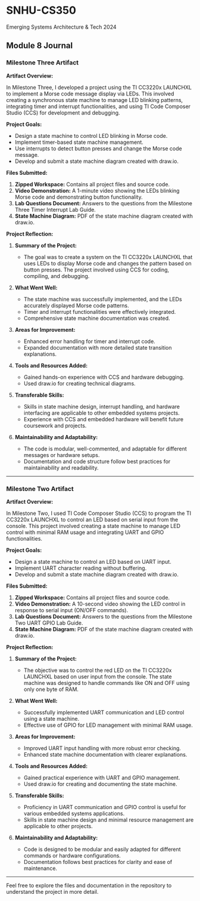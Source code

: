 # SNHU-CS350
Emerging Systems Architecture & Tech 2024

## Module 8 Journal

### Milestone Three Artifact

**Artifact Overview:**

In Milestone Three, I developed a project using the TI CC3220x LAUNCHXL to implement a Morse code message display via LEDs. This involved creating a synchronous state machine to manage LED blinking patterns, integrating timer and interrupt functionalities, and using TI Code Composer Studio (CCS) for development and debugging.

**Project Goals:**

- Design a state machine to control LED blinking in Morse code.
- Implement timer-based state machine management.
- Use interrupts to detect button presses and change the Morse code message.
- Develop and submit a state machine diagram created with draw.io.

**Files Submitted:**

1. **Zipped Workspace:** Contains all project files and source code.
2. **Video Demonstration:** A 1-minute video showing the LEDs blinking Morse code and demonstrating button functionality.
3. **Lab Questions Document:** Answers to the questions from the Milestone Three Timer Interrupt Lab Guide.
4. **State Machine Diagram:** PDF of the state machine diagram created with draw.io.

**Project Reflection:**

1. **Summary of the Project:**
   - The goal was to create a system on the TI CC3220x LAUNCHXL that uses LEDs to display Morse code and changes the pattern based on button presses. The project involved using CCS for coding, compiling, and debugging.

2. **What Went Well:**
   - The state machine was successfully implemented, and the LEDs accurately displayed Morse code patterns.
   - Timer and interrupt functionalities were effectively integrated.
   - Comprehensive state machine documentation was created.

3. **Areas for Improvement:**
   - Enhanced error handling for timer and interrupt code.
   - Expanded documentation with more detailed state transition explanations.

4. **Tools and Resources Added:**
   - Gained hands-on experience with CCS and hardware debugging.
   - Used draw.io for creating technical diagrams.

5. **Transferable Skills:**
   - Skills in state machine design, interrupt handling, and hardware interfacing are applicable to other embedded systems projects.
   - Experience with CCS and embedded hardware will benefit future coursework and projects.

6. **Maintainability and Adaptability:**
   - The code is modular, well-commented, and adaptable for different messages or hardware setups.
   - Documentation and code structure follow best practices for maintainability and readability.

---

### Milestone Two Artifact

**Artifact Overview:**

In Milestone Two, I used TI Code Composer Studio (CCS) to program the TI CC3220x LAUNCHXL to control an LED based on serial input from the console. This project involved creating a state machine to manage LED control with minimal RAM usage and integrating UART and GPIO functionalities.

**Project Goals:**

- Design a state machine to control an LED based on UART input.
- Implement UART character reading without buffering.
- Develop and submit a state machine diagram created with draw.io.

**Files Submitted:**

1. **Zipped Workspace:** Contains all project files and source code.
2. **Video Demonstration:** A 10-second video showing the LED control in response to serial input (ON/OFF commands).
3. **Lab Questions Document:** Answers to the questions from the Milestone Two UART GPIO Lab Guide.
4. **State Machine Diagram:** PDF of the state machine diagram created with draw.io.

**Project Reflection:**

1. **Summary of the Project:**
   - The objective was to control the red LED on the TI CC3220x LAUNCHXL based on user input from the console. The state machine was designed to handle commands like ON and OFF using only one byte of RAM.

2. **What Went Well:**
   - Successfully implemented UART communication and LED control using a state machine.
   - Effective use of GPIO for LED management with minimal RAM usage.

3. **Areas for Improvement:**
   - Improved UART input handling with more robust error checking.
   - Enhanced state machine documentation with clearer explanations.

4. **Tools and Resources Added:**
   - Gained practical experience with UART and GPIO management.
   - Used draw.io for creating and documenting the state machine.

5. **Transferable Skills:**
   - Proficiency in UART communication and GPIO control is useful for various embedded systems applications.
   - Skills in state machine design and minimal resource management are applicable to other projects.

6. **Maintainability and Adaptability:**
   - Code is designed to be modular and easily adapted for different commands or hardware configurations.
   - Documentation follows best practices for clarity and ease of maintenance.

---

Feel free to explore the files and documentation in the repository to understand the project in more detail.
